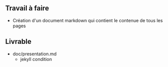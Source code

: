 ## Travail à faire

<!-- La présentation doit être réalisé en parallèle -->

- Création d'un document markdown qui contient le contenue de tous les pages

## Livrable

- doc/presentation.md
  - jekyll condition
